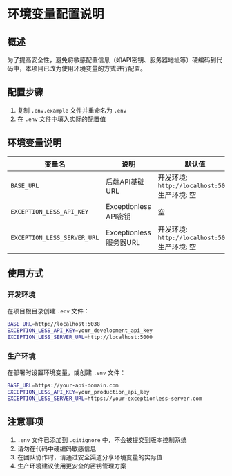 # 环境变量配置说明

## 概述

为了提高安全性，避免将敏感配置信息（如API密钥、服务器地址等）硬编码到代码中，本项目已改为使用环境变量的方式进行配置。

## 配置步骤

1. 复制 `.env.example` 文件并重命名为 `.env`
2. 在 `.env` 文件中填入实际的配置值

## 环境变量说明

| 变量名 | 说明 | 默认值 |
|--------|------|--------|
| `BASE_URL` | 后端API基础URL | 开发环境: `http://localhost:5038`<br>生产环境: 空 |
| `EXCEPTION_LESS_API_KEY` | Exceptionless API密钥 | 空 |
| `EXCEPTION_LESS_SERVER_URL` | Exceptionless服务器URL | 开发环境: `http://localhost:5000`<br>生产环境: 空 |

## 使用方式

### 开发环境

在项目根目录创建 `.env` 文件：

```bash
BASE_URL=http://localhost:5038
EXCEPTION_LESS_API_KEY=your_development_api_key
EXCEPTION_LESS_SERVER_URL=http://localhost:5000
```

### 生产环境

在部署时设置环境变量，或创建 `.env` 文件：

```bash
BASE_URL=https://your-api-domain.com
EXCEPTION_LESS_API_KEY=your_production_api_key
EXCEPTION_LESS_SERVER_URL=https://your-exceptionless-server.com
```

## 注意事项

1. `.env` 文件已添加到 `.gitignore` 中，不会被提交到版本控制系统
2. 请勿在代码中硬编码敏感信息
3. 在团队协作时，请通过安全渠道分享环境变量的实际值
4. 生产环境建议使用更安全的密钥管理方案